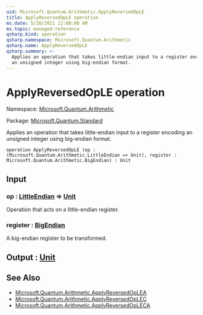 ```yaml
---
uid: Microsoft.Quantum.Arithmetic.ApplyReversedOpLE
title: ApplyReversedOpLE operation
ms.date: 5/20/2021 12:00:00 AM
ms.topic: managed-reference
qsharp.kind: operation
qsharp.namespace: Microsoft.Quantum.Arithmetic
qsharp.name: ApplyReversedOpLE
qsharp.summary: >-
  Applies an operation that takes little-endian input to a register encoding
  an unsigned integer using big-endian format.
---
```


# ApplyReversedOpLE operation

Namespace: [Microsoft.Quantum.Arithmetic](xref:Microsoft.Quantum.Arithmetic)

Package: [Microsoft.Quantum.Standard](https://nuget.org/packages/Microsoft.Quantum.Standard)


Applies an operation that takes little-endian input to a register encodingan unsigned integer using big-endian format.

```qsharp
operation ApplyReversedOpLE (op : (Microsoft.Quantum.Arithmetic.LittleEndian => Unit), register : Microsoft.Quantum.Arithmetic.BigEndian) : Unit
```


## Input

### op : [LittleEndian](xref:Microsoft.Quantum.Arithmetic.LittleEndian) => [Unit](xref:microsoft.quantum.qsharp.valueliterals#unit-literal) 

Operation that acts on a little-endian register.


### register : [BigEndian](xref:Microsoft.Quantum.Arithmetic.BigEndian)

A big-endian register to be transformed.



## Output : [Unit](xref:microsoft.quantum.qsharp.valueliterals#unit-literal)



## See Also

- [Microsoft.Quantum.Arithmetic.ApplyReversedOpLEA](xref:Microsoft.Quantum.Arithmetic.ApplyReversedOpLEA)
- [Microsoft.Quantum.Arithmetic.ApplyReversedOpLEC](xref:Microsoft.Quantum.Arithmetic.ApplyReversedOpLEC)
- [Microsoft.Quantum.Arithmetic.ApplyReversedOpLECA](xref:Microsoft.Quantum.Arithmetic.ApplyReversedOpLECA)